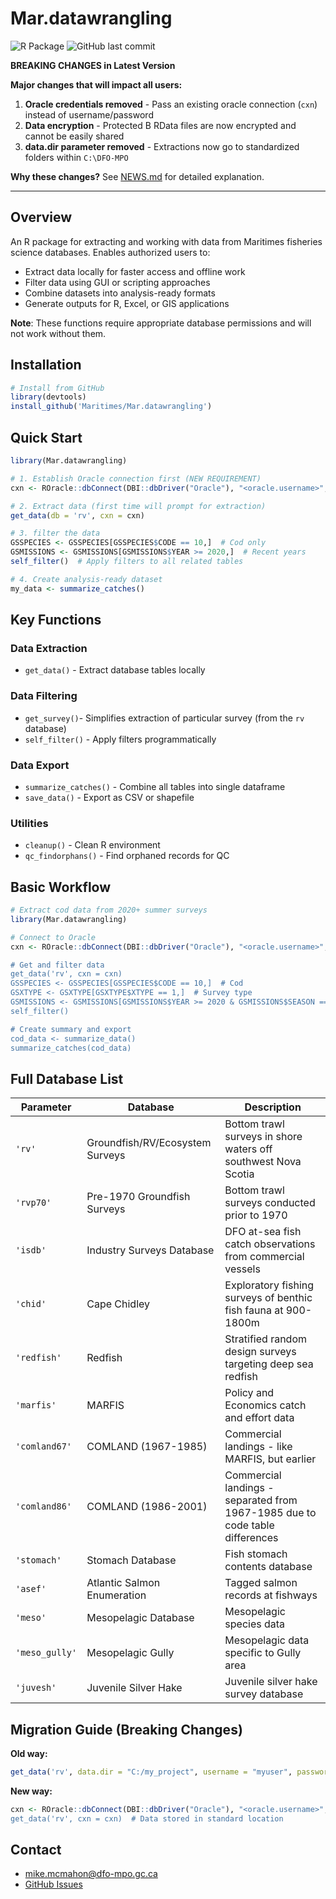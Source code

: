 # Mar.datawrangling

<!-- badges: start -->
![R Package](https://img.shields.io/badge/R-package-blue)
![GitHub last commit](https://img.shields.io/github/last-commit/Maritimes/Mar.datawrangling)
<!-- badges: end -->

**BREAKING CHANGES in Latest Version**️

**Major changes that will impact all users:**

1. **Oracle credentials removed** - Pass an existing oracle connection (`cxn`) instead of username/password
2. **Data encryption** - Protected B RData files are now encrypted and cannot be easily shared
3. **data.dir parameter removed** - Extractions now go to standardized folders within `C:\DFO-MPO`

**Why these changes?** See [NEWS.md](NEWS.md) for detailed explanation.

---

## Overview

An R package for extracting and working with data from Maritimes fisheries science databases. Enables authorized users to:

- Extract data locally for faster access and offline work
- Filter data using GUI or scripting approaches  
- Combine datasets into analysis-ready formats
- Generate outputs for R, Excel, or GIS applications

**Note**: These functions require appropriate database permissions and will not work without them.

## Installation

```r
# Install from GitHub
library(devtools)
install_github('Maritimes/Mar.datawrangling')
```

## Quick Start

```r
library(Mar.datawrangling)

# 1. Establish Oracle connection first (NEW REQUIREMENT)
cxn <- ROracle::dbConnect(DBI::dbDriver("Oracle"), "<oracle.username>", "<oracle.password>", "PTRAN")

# 2. Extract data (first time will prompt for extraction)
get_data(db = 'rv', cxn = cxn)

# 3. filter the data
GSSPECIES <- GSSPECIES[GSSPECIES$CODE == 10,]  # Cod only
GSMISSIONS <- GSMISSIONS[GSMISSIONS$YEAR >= 2020,]  # Recent years
self_filter()  # Apply filters to all related tables

# 4. Create analysis-ready dataset
my_data <- summarize_catches()
```

## Key Functions

### Data Extraction
- `get_data()` - Extract database tables locally

### Data Filtering  
- `get_survey()`- Simplifies extraction of particular survey (from the `rv` database)
- `self_filter()` - Apply filters programmatically

### Data Export
- `summarize_catches()` - Combine all tables into single dataframe
- `save_data()` - Export as CSV or shapefile

### Utilities
- `cleanup()` - Clean R environment 
- `qc_findorphans()` - Find orphaned records for QC

## Basic Workflow

```r
# Extract cod data from 2020+ summer surveys
library(Mar.datawrangling)

# Connect to Oracle
cxn <- ROracle::dbConnect(DBI::dbDriver("Oracle"), "<oracle.username>", "<oracle.password>"", "PTRAN")

# Get and filter data
get_data('rv', cxn = cxn)
GSSPECIES <- GSSPECIES[GSSPECIES$CODE == 10,]  # Cod
GSXTYPE <- GSXTYPE[GSXTYPE$XTYPE == 1,]  # Survey type
GSMISSIONS <- GSMISSIONS[GSMISSIONS$YEAR >= 2020 & GSMISSIONS$SEASON == 'SUMMER',]
self_filter()

# Create summary and export
cod_data <- summarize_data()
summarize_catches(cod_data)
```

## Full Database List

| Parameter | Database | Description |
|-----------|----------|-------------|
| `'rv'` | Groundfish/RV/Ecosystem Surveys | Bottom trawl surveys in shore waters off southwest Nova Scotia |
| `'rvp70'` | Pre-1970 Groundfish Surveys | Bottom trawl surveys conducted prior to 1970 |
| `'isdb'` | Industry Surveys Database | DFO at-sea fish catch observations from commercial vessels |
| `'chid'` | Cape Chidley | Exploratory fishing surveys of benthic fish fauna at 900-1800m |
| `'redfish'` | Redfish | Stratified random design surveys targeting deep sea redfish |
| `'marfis'` | MARFIS | Policy and Economics catch and effort data |
| `'comland67'` | COMLAND (1967-1985) | Commercial landings - like MARFIS, but earlier |
| `'comland86'` | COMLAND (1986-2001) | Commercial landings - separated from 1967-1985 due to code table differences |
| `'stomach'` | Stomach Database | Fish stomach contents database |
| `'asef'` | Atlantic Salmon Enumeration | Tagged salmon records at fishways |
| `'meso'` | Mesopelagic Database | Mesopelagic species data |
| `'meso_gully'` | Mesopelagic Gully | Mesopelagic data specific to Gully area |
| `'juvesh'` | Juvenile Silver Hake | Juvenile silver hake survey database |

## Migration Guide (Breaking Changes)

**Old way:**
```r
get_data('rv', data.dir = "C:/my_project", username = "myuser", password = "mypass")
```

**New way:**
```r
cxn <- ROracle::dbConnect(DBI::dbDriver("Oracle"), "<oracle.username>", "<oracle.password>"", "PTRAN")  # Connect first
get_data('rv', cxn = cxn)  # Data stored in standard location
```

## Contact

- mike.mcmahon@dfo-mpo.gc.ca
- [GitHub Issues](https://github.com/Maritimes/Mar.datawrangling/issues)